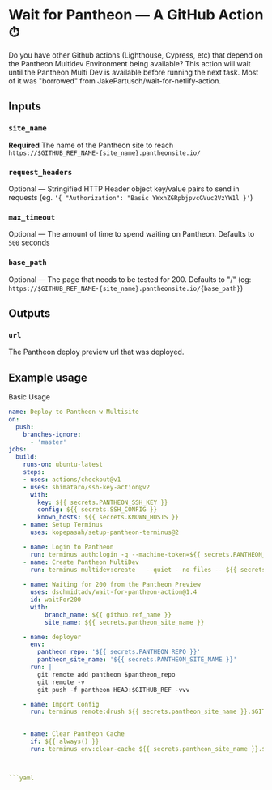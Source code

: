 # Wait for Pantheon — A GitHub Action ⏱

Do you have other Github actions (Lighthouse, Cypress, etc) that depend on the Pantheon Multidev Environment being available? This action will wait until the Pantheon Multi Dev is available before running the next task. Most of it was "borrowed" from JakePartusch/wait-for-netlify-action.

## Inputs

### `site_name`

**Required** The name of the Pantheon site to reach `https://$GITHUB_REF_NAME-{site_name}.pantheonsite.io/`

### `request_headers`

Optional — Stringified HTTP Header object key/value pairs to send in requests (eg. `'{ "Authorization": "Basic YWxhZGRpbjpvcGVuc2VzYW1l }'`)

### `max_timeout`

Optional — The amount of time to spend waiting on Pantheon. Defaults to `500` seconds

### `base_path`

Optional — The page that needs to be tested for 200. Defaults to "/" (eg: `https://$GITHUB_REF_NAME-{site_name}.pantheonsite.io/{base_path}`)

## Outputs

### `url`

The Pantheon deploy preview url that was deployed.

## Example usage

Basic Usage

```yaml
name: Deploy to Pantheon w Multisite
on:
  push:
    branches-ignore:
      - 'master'
jobs:
  build:
    runs-on: ubuntu-latest
    steps:
    - uses: actions/checkout@v1
    - uses: shimataro/ssh-key-action@v2
      with:
        key: ${{ secrets.PANTHEON_SSH_KEY }}
        config: ${{ secrets.SSH_CONFIG }}
        known_hosts: ${{ secrets.KNOWN_HOSTS }} 
    - name: Setup Terminus
      uses: kopepasah/setup-pantheon-terminus@2

    - name: Login to Pantheon
      run: terminus auth:login -q --machine-token=${{ secrets.PANTHEON_MACHINE_TOKEN }}
    - name: Create Pantheon MultiDev        
      run: terminus multidev:create   --quiet --no-files -- ${{ secrets.pantheon_site_name }}.dev $GITHUB_REF_NAME
        
    - name: Waiting for 200 from the Pantheon Preview
      uses: dschmidtadv/wait-for-pantheon-action@1.4
      id: waitFor200
      with:
          branch_name: ${{ github.ref_name }}
          site_name: ${{ secrets.pantheon_site_name }}

    - name: deployer
      env:
        pantheon_repo: '${{ secrets.PANTHEON_REPO }}'
        pantheon_site_name: '${{ secrets.PANTHEON_SITE_NAME }}'
      run: |
        git remote add pantheon $pantheon_repo
        git remote -v
        git push -f pantheon HEAD:$GITHUB_REF -vvv

    - name: Import Config
      run: terminus remote:drush ${{ secrets.pantheon_site_name }}.$GITHUB_REF_NAME cim -y

         
    - name: Clear Pantheon Cache        
      if: ${{ always() }}
      run: terminus env:clear-cache ${{ secrets.pantheon_site_name }}.$GITHUB_REF_NAME



```yaml

```

</details>
